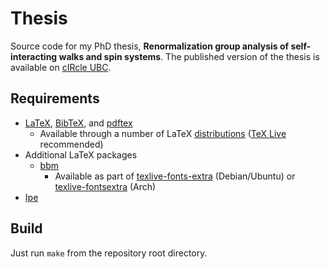 # Thesis

Source code for my PhD thesis, **Renormalization group analysis of self-interacting walks and spin systems**. The published version of the thesis is available on [cIRcle UBC](https://open.library.ubc.ca/cIRcle/collections/ubctheses/24/items/1.0348692).

## Requirements

* [LaTeX](https://www.latex-project.org/), [BibTeX](http://www.bibtex.org/), and [pdftex](http://www.tug.org/applications/pdftex/)
  * Available through a number of LaTeX [distributions](http://www.tug.org/interest.html#free) ([TeX Live](https://www.tug.org/texlive/) recommended)
* Additional LaTeX packages
  * [bbm](https://ctan.org/tex-archive/macros/latex/contrib/bbm?lang=en)
    * Available as part of [texlive-fonts-extra](https://packages.debian.org/source/sid/texlive-extra) (Debian/Ubuntu) or [texlive-fontsextra](https://archlinux.org/packages/extra/any/texlive-fontsextra/) (Arch)
* [Ipe](http://ipe.otfried.org/)

## Build

Just run `make` from the repository root directory.

